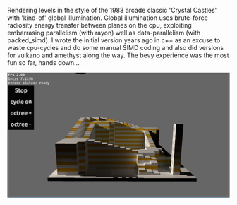 Rendering levels in the style of the 1983 arcade classic 'Crystal Castles' with 'kind-of' global illumination.
Global illumination uses brute-force radiosity energy transfer between planes on the cpu, exploiting embarrasing parallelism (with rayon) well as data-parallelism (with packed_simd).
I wrote the initial version years ago in c++ as an excuse to waste cpu-cycles and do some manual SIMD coding and also did versions for vulkano and amethyst along the way. 
The bevy experience was the most fun so far, hands down...

![Screenshot](/doc/screenshot1.png?raw=true "Screenshot")
